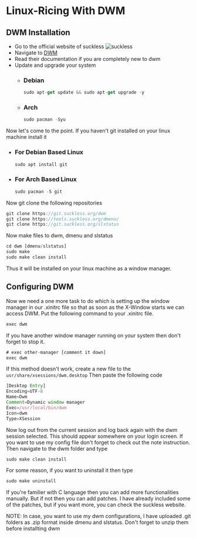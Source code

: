 # Linux-Ricing With DWM

## DWM Installation
- Go to the official website of suckless ![suckless](https://suckless.org/logo.svg)
- Navigate to [DWM](https://dwm.suckless.org/)
- Read their documentation if you are completely new to dwm
- Update and upgrade your system
  - ### Debian 
    ```javascript
    sudo apt-get update && sudo apt-get upgrade -y
    ```

  - ### Arch
    ```javascript
    sudo pacman -Syu
    ```


Now let's come to the point. If you haven't git installed on your linux machine install it
  - ### For Debian Based Linux
    ```javascript
    sudo apt install git
    ```

  - ### For Arch Based Linux
    ```javascript
    sudo pacman -S git
    ```

Now git clone the following repositories
```javascript
git clone https://git.suckless.org/dwm
git clone https://tools.suckless.org/dmenu/
git clone https://git.suckless.org/slstatus
```

Now make files to dwm, dmenu and slstatus
```javascript
cd dwm [dmenu/slstatus]
sudo make
sudo make clean install
```  
Thus it will be installed on your linux machine as a window manager.

## Configuring DWM
Now we need a one more task to do which is setting up the window manager in our .xinitrc file so that as soon as the X-Window starts we can access DWM. Put the following command to your .xinitrc file.
```javascript
exec dwm
```


If you have another window manager running on your system then don't forget to stop it.
```javascript
# exec other-manager [comment it down]
exec dwm
```  


If this method doesn't work, create a new file to the ```usr/share/xsessions/dwm.desktop``` Then paste the following code
```javascript
[Desktop Entry]
Encoding=UTF-8
Name=Dwm
Comment=Dynamic window manager
Exec=/usr/local/bin/dwm
Icon=dwm
Type=XSession
```


Now log out from the current session and log back again with the dwm session selected. This should appear somewhere on your login screen. If you want to use my config file don't forget to check out the note instruction. Then navigate to the dwm folder and type
```javascript
sudo make clean install
```

For some reason, if you want to uninstall it then type
```javascript
sudo make uninstall
```

If you're familier with C language then you can add more functionalities manually. But if not then you can add patches. I have already included some of the patches, but if you want more, you can check the suckless website.

NOTE: In case, you want to use my dwm configurations, I have uploaded .git folders as .zip format inside dmenu and slstatus. Don't forget to unzip them before installting dwm
